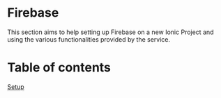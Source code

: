 # Firebase

This section aims to help setting up Firebase on a new Ionic Project and using the various functionalities provided by the service.

# Table of contents

[Setup](setup.md)